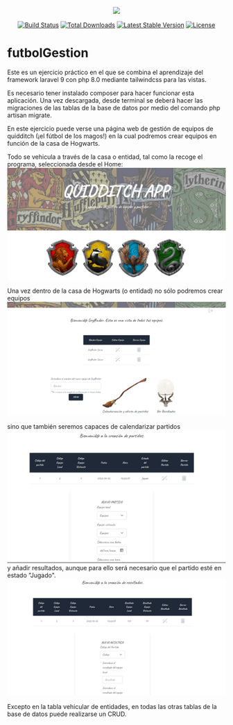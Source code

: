 <p align="center"><a href="https://laravel.com" target="_blank"><img src="https://raw.githubusercontent.com/laravel/art/master/logo-lockup/5%20SVG/2%20CMYK/1%20Full%20Color/laravel-logolockup-cmyk-red.svg" width="400"></a></p>

<p align="center">
<a href="https://travis-ci.org/laravel/framework"><img src="https://travis-ci.org/laravel/framework.svg" alt="Build Status"></a>
<a href="https://packagist.org/packages/laravel/framework"><img src="https://img.shields.io/packagist/dt/laravel/framework" alt="Total Downloads"></a>
<a href="https://packagist.org/packages/laravel/framework"><img src="https://img.shields.io/packagist/v/laravel/framework" alt="Latest Stable Version"></a>
<a href="https://packagist.org/packages/laravel/framework"><img src="https://img.shields.io/packagist/l/laravel/framework" alt="License"></a>
</p>

# futbolGestion
Este es un ejercicio práctico en el que se combina el aprendizaje del framework laravel 9 con php 8.0 mediante tailwindcss para las vistas. 

Es necesario tener instalado composer para hacer funcionar esta aplicación. Una vez descargada, desde terminal se deberá hacer las migraciones de las tablas de la base de datos por medio del comando php artisan migrate.

En este ejercicio puede verse una página web de gestión de equipos de quidditch (¡el fútbol de los magos!) en la cual podremos crear equipos en función de la casa de Hogwarts. 

Todo se vehicula a través de la casa o entidad, tal como la recoge el programa, seleccionada desde el Home:
![Home](https://raw.githubusercontent.com/marcamvi/futbolGestion/main/asset/home.png)

Una vez dentro de la casa de Hogwarts (o entidad) no sólo podremos crear equipos
![equipos](https://raw.githubusercontent.com/marcamvi/futbolGestion/main/asset/equipo.png)

sino que también seremos capaces de calendarizar partidos
![partidos](https://raw.githubusercontent.com/marcamvi/futbolGestion/main/asset/partido.png)
y añadir resultados, aunque para ello será necesario que el partido esté en estado "Jugado".
![equipos](https://raw.githubusercontent.com/marcamvi/futbolGestion/main/asset/resultado.png)

Excepto en la tabla vehicular de entidades, en todas las otras tablas de la base de datos puede realizarse un CRUD.
